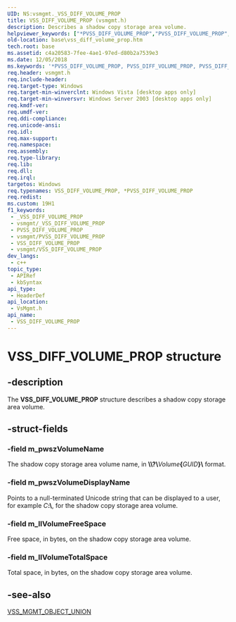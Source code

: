 ```yaml
---
UID: NS:vsmgmt._VSS_DIFF_VOLUME_PROP
title: VSS_DIFF_VOLUME_PROP (vsmgmt.h)
description: Describes a shadow copy storage area volume.
helpviewer_keywords: ["*PVSS_DIFF_VOLUME_PROP","PVSS_DIFF_VOLUME_PROP","PVSS_DIFF_VOLUME_PROP structure pointer [VSS]","VSS_DIFF_VOLUME_PROP","VSS_DIFF_VOLUME_PROP structure [VSS]","base.vss_diff_volume_prop","vsmgmt/PVSS_DIFF_VOLUME_PROP","vsmgmt/VSS_DIFF_VOLUME_PROP"]
old-location: base\vss_diff_volume_prop.htm
tech.root: base
ms.assetid: c4a20583-7fee-4ae1-97ed-d80b2a7539e3
ms.date: 12/05/2018
ms.keywords: '*PVSS_DIFF_VOLUME_PROP, PVSS_DIFF_VOLUME_PROP, PVSS_DIFF_VOLUME_PROP structure pointer [VSS], VSS_DIFF_VOLUME_PROP, VSS_DIFF_VOLUME_PROP structure [VSS], base.vss_diff_volume_prop, vsmgmt/PVSS_DIFF_VOLUME_PROP, vsmgmt/VSS_DIFF_VOLUME_PROP'
req.header: vsmgmt.h
req.include-header: 
req.target-type: Windows
req.target-min-winverclnt: Windows Vista [desktop apps only]
req.target-min-winversvr: Windows Server 2003 [desktop apps only]
req.kmdf-ver: 
req.umdf-ver: 
req.ddi-compliance: 
req.unicode-ansi: 
req.idl: 
req.max-support: 
req.namespace: 
req.assembly: 
req.type-library: 
req.lib: 
req.dll: 
req.irql: 
targetos: Windows
req.typenames: VSS_DIFF_VOLUME_PROP, *PVSS_DIFF_VOLUME_PROP
req.redist: 
ms.custom: 19H1
f1_keywords:
 - _VSS_DIFF_VOLUME_PROP
 - vsmgmt/_VSS_DIFF_VOLUME_PROP
 - PVSS_DIFF_VOLUME_PROP
 - vsmgmt/PVSS_DIFF_VOLUME_PROP
 - VSS_DIFF_VOLUME_PROP
 - vsmgmt/VSS_DIFF_VOLUME_PROP
dev_langs:
 - c++
topic_type:
 - APIRef
 - kbSyntax
api_type:
 - HeaderDef
api_location:
 - VsMgmt.h
api_name:
 - VSS_DIFF_VOLUME_PROP
---
```


# VSS_DIFF_VOLUME_PROP structure


## -description

The <b>VSS_DIFF_VOLUME_PROP</b> structure 
   describes a shadow copy storage area volume.

## -struct-fields

### -field m_pwszVolumeName

The shadow copy storage area volume name, in <b>\\\\?\\</b><i>Volume</i><b>{</b><i>GUID</i><b>}\\</b> format.

### -field m_pwszVolumeDisplayName

Points to a null-terminated Unicode string that can be displayed to a user, for example 
      <i>C</i><b>:\\</b>, for the shadow copy storage area volume.

### -field m_llVolumeFreeSpace

Free space, in bytes, on the shadow copy storage area volume.

### -field m_llVolumeTotalSpace

Total space, in bytes, on the shadow copy storage area volume.

## -see-also

<a href="/openspecs/windows_protocols/ms-scmp/63b53947-2649-4eac-a883-498f77361396">VSS_MGMT_OBJECT_UNION</a>